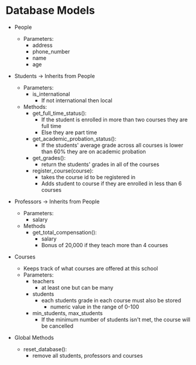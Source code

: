 # Database Models
- People
  - Parameters:
    - address
    - phone_number
    - name
    - age
- Students -> Inherits from People
  - Parameters:
    - is_international
      - If not international then local
  - Methods:
    - get_full_time_status():
      - If the student is enrolled in more than two courses they are full time
      - Else they are part time
    - get_academic_probation_status():
      - If the students' average grade across all courses is lower than 60% they are on academic probation
    - get_grades():
      - return the students' grades in all of the courses
    - register_course(course):
      - takes the course id to be registered in
      - Adds student to course if they are enrolled in less than 6 courses
  
- Professors -> Inherits from People
  - Parameters:
    - salary
  - Methods
    - get_total_compensation():
      - salary
      - Bonus of 20,000 if they teach more than 4 courses
- Courses
  - Keeps track of what courses are offered at this school
  - Parameters:
    - teachers
      - at least one but can be many
    - students
      - each students grade in each course must also be stored
        - numeric value in the range of 0-100
    - min_students, max_students
      - If the minimum number of students isn't met, the course will be cancelled
- Global Methods
  - reset_database():
    - remove all students, professors and courses